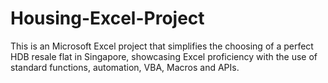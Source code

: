 # Housing-Excel-Project
This is an Microsoft Excel project that simplifies the choosing of a perfect HDB resale flat in Singapore, showcasing Excel proficiency with the use of standard functions, automation, VBA, Macros and APIs.
